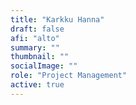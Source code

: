 ```yaml
---
title: "Karkku Hanna"
draft: false
afi: "alto"
summary: ""
thumbnail: ""
socialImage: ""
role: "Project Management"
active: true
---
```


